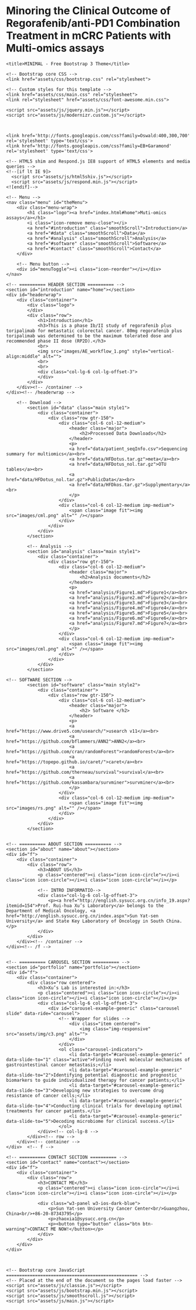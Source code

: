 

# Minoring the Clinical Outcome of Regorafenib/anti-PD1 Combination Treatment in mCRC Patients with Multi-omics assays


<!--
	Photon by HTML5 UP
	html5up.net | @ajlkn
	Free for personal and commercial use under the CCA 3.0 license (html5up.net/license)
-->

<html lang="en">
  <head>
    <meta charset="utf-8">
    <meta name="viewport" content="width=device-width, initial-scale=1.0">
    <meta name="description" content="">
    <meta name="author" content="">
    <link rel="shortcut icon" href="assets/ico/favicon.png">

    <title>MINIMAL - Free Bootstrap 3 Theme</title>

    <!-- Bootstrap core CSS -->
    <link href="assets/css/bootstrap.css" rel="stylesheet">

    <!-- Custom styles for this template -->
    <link href="assets/css/main.css" rel="stylesheet">
	<link rel="stylesheet" href="assets/css/font-awesome.min.css">

    <script src="assets/js/jquery.min.js"></script>
	<script src="assets/js/modernizr.custom.js"></script>
	

	
    <link href='http://fonts.googleapis.com/css?family=Oswald:400,300,700' rel='stylesheet' type='text/css'>
    <link href='http://fonts.googleapis.com/css?family=EB+Garamond' rel='stylesheet' type='text/css'>

    <!-- HTML5 shim and Respond.js IE8 support of HTML5 elements and media queries -->
    <!--[if lt IE 9]>
      <script src="assets/js/html5shiv.js"></script>
      <script src="assets/js/respond.min.js"></script>
    <![endif]-->
  </head>

  <body data-spy="scroll" data-offset="0" data-target="#theMenu">
		
	<!-- Menu -->
	<nav class="menu" id="theMenu">
		<div class="menu-wrap">
			<h1 class="logo"><a href="index.html#home">Muti-omics assays</a></h1>
			<i class="icon-remove menu-close"></i>
			<a href="#introduction" class="smoothScroll">Introduction</a>
			<a href="#data" class="smoothScroll">Data</a>
			<a href="#analysis" class="smoothScroll">Analysis</a>
			<a href="#software" class="smoothScroll">Software</a>
			<a href="#contact" class="smoothScroll">Contact</a>
		</div>
		
		<!-- Menu button -->
		<div id="menuToggle"><i class="icon-reorder"></i></div>
	</nav>
	
	<!-- ========== HEADER SECTION ========== -->
	<section id="introduction" name="home"></section>
	<div id="headerwrap">
		<div class="container">
			<div class="logo">
			</div>
			<div class="row">
				<h1>Introduction</h1>
				<h3>This is a phase Ib/II study of regorafenib plus toripalimab for metastatic colorectal cancer. 80mg regorafenib plus toripalimab was determined to be the maximum tolerated dose and recommended phase II dose (RP2D).</h3>
				<br>
				<img src="images/AE_workflow_1.png" style="vertical-align:middle" alt="">
				<br>
				<br>
				<div class="col-lg-6 col-lg-offset-3">
				</div>
			</div>
		</div><!-- /container -->
	</div><!-- /headerwrap -->
	
		<!-- Download -->
			<section id="data" class="main style1">
				<div class="container">
					<div class="row gtr-150">
						<div class="col-6 col-12-medium">
							<header class="major">
								<h2>Processed Data Downloads</h2>
							</header>
							<p>
							<a href="data/patient_seqInfo.csv">Sequencing summary for multiomics</a><br>
							<a href="data/HFDotus.tar.gz">meta</a><br>
							<a href="data/HFDotus_nol.tar.gz">OTU tables</a><br>
							<a href="data/HFDotus_nol.tar.gz">PublicData</a><br>
							<a href="data/HFDkos.tar.gz">Supplymentary</a><br>
							</p>
						</div>
						<div class="col-6 col-12-medium imp-medium">
							<span class="image fit"><img src="images/cml.png" alt="" /></span>
						</div>
					</div>
				</div>
			</section>
	
			<!-- Analysis -->
			<section id="analysis" class="main style1">
				<div class="container">
					<div class="row gtr-150">
						<div class="col-6 col-12-medium">
							<header class="major">
								<h2>Analysis documents</h2>
							</header>
							<p>
							<a href="analysis/Figure1.md">Figure1</a><br>
							<a href="analysis/Figure2.md">Figure2</a><br>
							<a href="analysis/Figure3.md">Figure3</a><br>
							<a href="analysis/Figure4.md">Figure4</a><br>
							<a href="analysis/Figure5.md">Figure5</a><br>
							<a href="analysis/Figure6.md">Figure6</a><br>
							<a href="analysis/Figure7.md">Figure7</a><br>
							</p>
						</div>
						<div class="col-6 col-12-medium imp-medium">
							<span class="image fit"><img src="images/cml.png" alt="" /></span>
						</div>
					</div>
				</div>
			</section>

	<!-- SOFTWARE SECTION -->
			<section id="software" class="main style2">
				<div class="container">
					<div class="row gtr-150">
						<div class="col-6 col-12-medium">
							<header class="major">
								<h2> Software </h2>
							</header>
							<p>
							<a href="https://www.drive5.com/usearch/">usearch v11</a><br>
							<a href="https://github.com/bflammers/ANN2">ANN2</a><br>
							<a href="https://github.com/cran/randomForest">randomForest</a><br>
							<a href="https://topepo.github.io/caret/">caret</a><br>
							<a href="https://github.com/therneau/survival">survival</a><br>
							<a href="https://github.com/kassambara/survminer">survminer</a><br>
							</p>
						</div>
						<div class="col-6 col-12-medium imp-medium">
							<span class="image fit"><img src="images/rs.png" alt="" /></span>
						</div>
					</div>
				</div>
			</section>

	
	<!-- ========== ABOUT SECTION ========== -->
	<section id="about" name="about"></section>
	<div id="f">
		<div class="container">
			<div class="row">
				<h3>ABOUT US</h3>
				<p class="centered"><i class="icon icon-circle"></i><i class="icon icon-circle"></i><i class="icon icon-circle"></i></p>
				
				<!-- INTRO INFORMATIO-->
				<div class="col-lg-6 col-lg-offset-3">
					<p><a href="http://english.sysucc.org.cn/info_19.aspx?itemid=154">Prof. Rui-hua Xu’s Laboratory</a> belongs to the Department of Medical Oncology, <a href="http://english.sysucc.org.cn/index.aspx">Sun Yat-sen University</a> and State Key Laboratory of Oncology in South China.</p>
				</div>								
			</div>
		</div><!-- /container -->
	</div><!-- /f -->
	

	<!-- ========== CAROUSEL SECTION ========== -->	
	<section id="portfolio" name="portfolio"></section>
	<div id="f">
		<div class="container">
			<div class="row centered">
				<h3>Xu’s Lab is interested in:</h3>
				<p class="centered"><i class="icon icon-circle"></i><i class="icon icon-circle"></i><i class="icon icon-circle"></i></p>
				<div class="col-lg-6 col-lg-offset-3">
					<div id="carousel-example-generic" class="carousel slide" data-ride="carousel">
						<!-- Wrapper for slides -->
							<div class="item centered">
								<img class="img-responsive" src="assets/img/c3.png" alt="">
							</div>
						</div>
						<ol class="carousel-indicators">
						    <li data-target="#carousel-example-generic" data-slide-to="1" class="active">Finding novel molecular mechanisms of gastrointestinal cancer metastasis;</li>
						    <li data-target="#carousel-example-generic" data-slide-to="2">Identifying potential diagnostic and prognostic biomarkers to guide individualized therapy for cancer patients;</li>
						    <li data-target="#carousel-example-generic" data-slide-to="3">Developing new strategies to overcome drug resistance of cancer cells;</li>
							<li data-target="#carousel-example-generic" data-slide-to="4">Conducting clinical trials for developing optimal treatments for cancer patients.</li>
							<li data-target="#carousel-example-generic" data-slide-to="5">Decoding microbiome for clinical success.</li>
						</ol>
				</div><!-- col-lg-8 -->
			</div><!-- row -->
		</div><!-- container -->
	</div>	<!-- f -->

	<!-- ========== CONTACT SECTION ========== -->
	<section id="contact" name="contact"></section>
	<div id="f">
		<div class="container">
			<div class="row">
				<h3>CONTACT ME</h3>
				<p class="centered"><i class="icon icon-circle"></i><i class="icon icon-circle"></i><i class="icon icon-circle"></i></p>
				
				<div class="w3-panel w3-ios-dark-blue">
					<p>Sun Yat-sen University Cancer Center<br/>Guangzhou, China<br/>+86-20-87343795</p>
					<p>zhaoxia1@sysucc.org.cn</p>
					<p><button type="button" class="btn btn-warning">CONTACT ME NOW!</button></p>
				</div>
			</div>
		</div>
	</div>

	

    <!-- Bootstrap core JavaScript
    ================================================== -->
    <!-- Placed at the end of the document so the pages load faster -->
	<script src="assets/js/classie.js"></script>
    <script src="assets/js/bootstrap.min.js"></script>
    <script src="assets/js/smoothscroll.js"></script>
	<script src="assets/js/main.js"></script>
</body>
</html>
